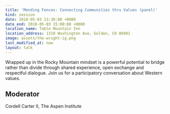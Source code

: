```yaml
---
title: 'Mending Fences: Connecting Communities thru Values (panel)'
kind: session
date: 2018-05-03 13:30:00 +0000
date_end: 2018-05-03 15:00:00 +0000
location_name: Table Mountain Inn
location_address: 1310 Washington Ave, Golden, CO 80401
image: assets/the-wright-ig.png
last_modified_at: now
layout: talk
---
```


Wrapped up in the Rocky Mountain mindset is a powerful potential to bridge rather than divide through shared experience, open exchange and respectful dialogue. Join us for a participatory conversation about Western values.

## Moderator
Cordell Carter II, The Aspen Institute
